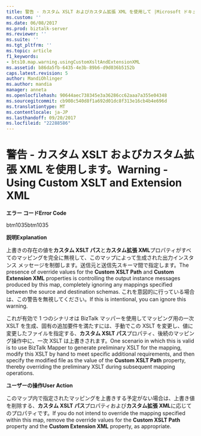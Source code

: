 ```yaml
---
title: 警告 - カスタム XSLT およびカスタム拡張 XML を使用して |Microsoft ドキュメント
ms.custom: ''
ms.date: 06/08/2017
ms.prod: biztalk-server
ms.reviewer: ''
ms.suite: ''
ms.tgt_pltfrm: ''
ms.topic: article
f1_keywords:
- bts10.map.warning.usingCustomXsltAndExtensionXML
ms.assetid: b86da5fb-6435-4e3b-89b6-d9d036b5152b
caps.latest.revision: 5
author: MandiOhlinger
ms.author: mandia
manager: anneta
ms.openlocfilehash: 90644aec738345e3a36286cc62aaa7a355e04348
ms.sourcegitcommit: cb908c540d8f1a692d01dc8f313e16cb4b4e696d
ms.translationtype: MT
ms.contentlocale: ja-JP
ms.lasthandoff: 09/20/2017
ms.locfileid: "22288586"
---
```

# <a name="warning---using-custom-xslt-and-extension-xml"></a><span data-ttu-id="8bfc3-102">警告 - カスタム XSLT およびカスタム拡張 XML を使用します。</span><span class="sxs-lookup"><span data-stu-id="8bfc3-102">Warning - Using Custom XSLT and Extension XML</span></span>
<span data-ttu-id="8bfc3-103">**エラー コード**</span><span class="sxs-lookup"><span data-stu-id="8bfc3-103">**Error Code**</span></span>  
  
 <span data-ttu-id="8bfc3-104">btm1035</span><span class="sxs-lookup"><span data-stu-id="8bfc3-104">btm1035</span></span>  
  
 <span data-ttu-id="8bfc3-105">**説明**</span><span class="sxs-lookup"><span data-stu-id="8bfc3-105">**Explanation**</span></span>  
  
 <span data-ttu-id="8bfc3-106">上書きの存在の値を**カスタム XSLT パス**と**カスタム拡張 XML**プロパティがすべてのマッピングを完全に無視して、このマップによって生成された出力インスタンス メッセージを制御します。送信元と送信先スキーマ間で指定します。</span><span class="sxs-lookup"><span data-stu-id="8bfc3-106">The presence of override values for the **Custom XSLT Path** and **Custom Extension XML** properties is controlling the output instance messages produced by this map, completely ignoring any mappings specified between the source and destination schemas.</span></span> <span data-ttu-id="8bfc3-107">これを意図的に行っている場合は、この警告を無視してください。</span><span class="sxs-lookup"><span data-stu-id="8bfc3-107">If this is intentional, you can ignore this warning.</span></span>  
  
 <span data-ttu-id="8bfc3-108">これが有効で 1 つのシナリオは BizTalk マッパーを使用してマッピング用の一次 XSLT を生成、固有の追加要件を満たすには、手動でこの XSLT を変更し、値に変更したファイルを指定する、**カスタム XSLT パス**プロパティ、後続のマッピング操作中に、一次 XSLT は上書きされます。</span><span class="sxs-lookup"><span data-stu-id="8bfc3-108">One scenario in which this is valid is to use BizTalk Mapper to generate preliminary XSLT for the mapping, modify this XSLT by hand to meet specific additional requirements, and then specify the modified file as the value of the **Custom XSLT Path** property, thereby overriding the preliminary XSLT during subsequent mapping operations.</span></span>  
  
 <span data-ttu-id="8bfc3-109">**ユーザーの操作**</span><span class="sxs-lookup"><span data-stu-id="8bfc3-109">**User Action**</span></span>  
  
 <span data-ttu-id="8bfc3-110">このマップ内で指定されたマッピングを上書きする予定がない場合は、上書き値を削除する、**カスタム XSLT パス**プロパティおよび**カスタム拡張 XML**に応じてのプロパティです。</span><span class="sxs-lookup"><span data-stu-id="8bfc3-110">If you do not intend to override the mapping specified within this map, remove the override values for the **Custom XSLT Path** property and the **Custom Extension XML** property, as appropriate.</span></span>